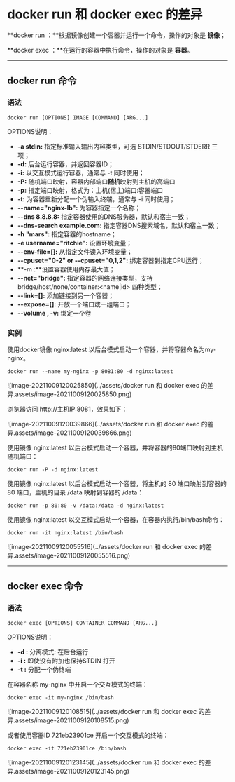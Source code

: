 # **docker run 和 docker exec 的差异**

**docker run ：**根据镜像创建一个容器并运行一个命令，操作的对象是 **镜像**；

**docker exec ：**在运行的容器中执行命令，操作的对象是 **容器**。

------

 

## **docker run 命令**

### **语法**

```
docker run [OPTIONS] IMAGE [COMMAND] [ARG...]
```

OPTIONS说明：

- **-a stdin:** 指定标准输入输出内容类型，可选 STDIN/STDOUT/STDERR 三项；
- **-d:** 后台运行容器，并返回容器ID；
- **-i:** 以交互模式运行容器，通常与 -t 同时使用；
- **-P:** 随机端口映射，容器内部端口**随机**映射到主机的高端口
- **-p:** 指定端口映射，格式为：主机(宿主)端口:容器端口
- **-t:** 为容器重新分配一个伪输入终端，通常与 -i 同时使用；
- **--name="nginx-lb":** 为容器指定一个名称；
- **--dns 8.8.8.8:** 指定容器使用的DNS服务器，默认和宿主一致；
- **--dns-search example.com:** 指定容器DNS搜索域名，默认和宿主一致；
- **-h "mars":** 指定容器的hostname；
- **-e username="ritchie":** 设置环境变量；
- **--env-file=[]:** 从指定文件读入环境变量；
- **--cpuset="0-2" or --cpuset="0,1,2":** 绑定容器到指定CPU运行；
- **-m :**设置容器使用内存最大值；
- **--net="bridge":** 指定容器的网络连接类型，支持 bridge/host/none/container:<name|id> 四种类型；
- **--link=[]:** 添加链接到另一个容器；
- **--expose=[]:** 开放一个端口或一组端口；
- **--volume , -v:** 绑定一个卷

### 实例

使用docker镜像 nginx:latest 以后台模式启动一个容器，并将容器命名为my-nginx。

```
docker run --name my-nginx -p 8081:80 -d nginx:latest
```

![image-20211009120025850](../assets/docker run 和 docker exec 的差异.assets/image-20211009120025850.png)

 

浏览器访问 http://主机IP:8081，效果如下：

![image-20211009120039866](../assets/docker run 和 docker exec 的差异.assets/image-20211009120039866.png)

 

使用镜像 nginx:latest 以后台模式启动一个容器，并将容器的80端口映射到主机随机端口：

```
docker run -P -d nginx:latest
```

 

使用镜像 nginx:latest 以后台模式启动一个容器，将主机的 80 端口映射到容器的 80 端口，主机的目录 /data 映射到容器的 /data：

```
docker run -p 80:80 -v /data:/data -d nginx:latest
```

 

使用镜像 nginx:latest 以交互模式启动一个容器，在容器内执行/bin/bash命令：

```
docker run -it nginx:latest /bin/bash
```

![image-20211009120055516](../assets/docker run 和 docker exec 的差异.assets/image-20211009120055516.png)

------

 

## **docker exec 命令**

### **语法**

```
docker exec [OPTIONS] CONTAINER COMMAND [ARG...]
```

OPTIONS说明：

- **-d :** 分离模式: 在后台运行
- **-i :** 即使没有附加也保持STDIN 打开
- **-t :** 分配一个伪终端

 

在容器名称 my-nginx 中开启一个交互模式的终端：

```
docker exec -it my-nginx /bin/bash
```

![image-20211009120108515](../assets/docker run 和 docker exec 的差异.assets/image-20211009120108515.png)

 

或者使用容器ID 721eb23901ce 开启一个交互模式的终端：

```
docker exec -it 721eb23901ce /bin/bash
```

![image-20211009120123145](../assets/docker run 和 docker exec 的差异.assets/image-20211009120123145.png)